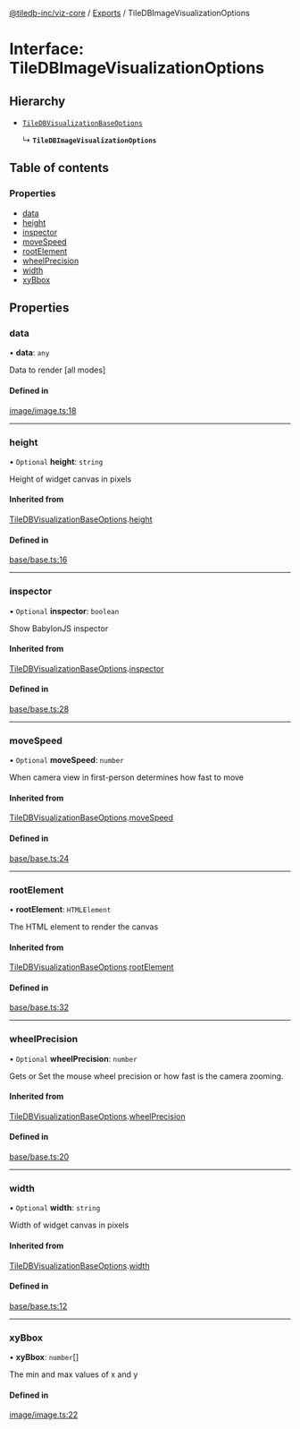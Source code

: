[@tiledb-inc/viz-core](../README.md) / [Exports](../modules.md) / TileDBImageVisualizationOptions

# Interface: TileDBImageVisualizationOptions

## Hierarchy

- [`TileDBVisualizationBaseOptions`](TileDBVisualizationBaseOptions.md)

  ↳ **`TileDBImageVisualizationOptions`**

## Table of contents

### Properties

- [data](TileDBImageVisualizationOptions.md#data)
- [height](TileDBImageVisualizationOptions.md#height)
- [inspector](TileDBImageVisualizationOptions.md#inspector)
- [moveSpeed](TileDBImageVisualizationOptions.md#movespeed)
- [rootElement](TileDBImageVisualizationOptions.md#rootelement)
- [wheelPrecision](TileDBImageVisualizationOptions.md#wheelprecision)
- [width](TileDBImageVisualizationOptions.md#width)
- [xyBbox](TileDBImageVisualizationOptions.md#xybbox)

## Properties

### data

• **data**: `any`

Data to render [all modes]

#### Defined in

[image/image.ts:18](https://github.com/TileDB-Inc/TileDB-Viz/blob/cc0c331/packages/core/src/image/image.ts#L18)

___

### height

• `Optional` **height**: `string`

Height of widget canvas in pixels

#### Inherited from

[TileDBVisualizationBaseOptions](TileDBVisualizationBaseOptions.md).[height](TileDBVisualizationBaseOptions.md#height)

#### Defined in

[base/base.ts:16](https://github.com/TileDB-Inc/TileDB-Viz/blob/cc0c331/packages/core/src/base/base.ts#L16)

___

### inspector

• `Optional` **inspector**: `boolean`

Show BabylonJS inspector

#### Inherited from

[TileDBVisualizationBaseOptions](TileDBVisualizationBaseOptions.md).[inspector](TileDBVisualizationBaseOptions.md#inspector)

#### Defined in

[base/base.ts:28](https://github.com/TileDB-Inc/TileDB-Viz/blob/cc0c331/packages/core/src/base/base.ts#L28)

___

### moveSpeed

• `Optional` **moveSpeed**: `number`

When camera view in first-person determines how fast to move

#### Inherited from

[TileDBVisualizationBaseOptions](TileDBVisualizationBaseOptions.md).[moveSpeed](TileDBVisualizationBaseOptions.md#movespeed)

#### Defined in

[base/base.ts:24](https://github.com/TileDB-Inc/TileDB-Viz/blob/cc0c331/packages/core/src/base/base.ts#L24)

___

### rootElement

• **rootElement**: `HTMLElement`

The HTML element to render the canvas

#### Inherited from

[TileDBVisualizationBaseOptions](TileDBVisualizationBaseOptions.md).[rootElement](TileDBVisualizationBaseOptions.md#rootelement)

#### Defined in

[base/base.ts:32](https://github.com/TileDB-Inc/TileDB-Viz/blob/cc0c331/packages/core/src/base/base.ts#L32)

___

### wheelPrecision

• `Optional` **wheelPrecision**: `number`

Gets or Set the mouse wheel precision or how fast is the camera zooming.

#### Inherited from

[TileDBVisualizationBaseOptions](TileDBVisualizationBaseOptions.md).[wheelPrecision](TileDBVisualizationBaseOptions.md#wheelprecision)

#### Defined in

[base/base.ts:20](https://github.com/TileDB-Inc/TileDB-Viz/blob/cc0c331/packages/core/src/base/base.ts#L20)

___

### width

• `Optional` **width**: `string`

Width of widget canvas in pixels

#### Inherited from

[TileDBVisualizationBaseOptions](TileDBVisualizationBaseOptions.md).[width](TileDBVisualizationBaseOptions.md#width)

#### Defined in

[base/base.ts:12](https://github.com/TileDB-Inc/TileDB-Viz/blob/cc0c331/packages/core/src/base/base.ts#L12)

___

### xyBbox

• **xyBbox**: `number`[]

The min and max values of x and y

#### Defined in

[image/image.ts:22](https://github.com/TileDB-Inc/TileDB-Viz/blob/cc0c331/packages/core/src/image/image.ts#L22)
